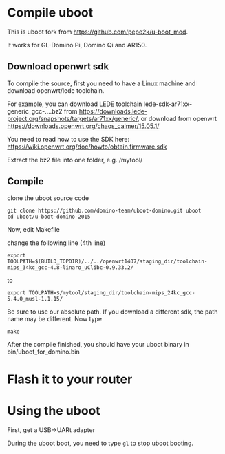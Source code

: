 # Compile uboot

This is uboot fork from https://github.com/pepe2k/u-boot_mod. 

It works for GL-Domino Pi, Domino Qi and AR150.

## Download openwrt sdk
To compile the source, first you need to have a Linux machine and download openwrt/lede toolchain.

For example, you can download LEDE toolchain lede-sdk-ar71xx-generic_gcc-....bz2 from https://downloads.lede-project.org/snapshots/targets/ar71xx/generic/, or download from openwrt https://downloads.openwrt.org/chaos_calmer/15.05.1/ 

You need to read how to use the SDK here: https://wiki.openwrt.org/doc/howto/obtain.firmware.sdk 

Extract the bz2 file into one folder, e.g. /mytool/

## Compile

clone the uboot source code

```
git clone https://github.com/domino-team/uboot-domino.git uboot
cd uboot/u-boot-domino-2015
```

Now, edit Makefile

change the following line (4th line)
```
export TOOLPATH=$(BUILD_TOPDIR)/../../openwrt1407/staging_dir/toolchain-mips_34kc_gcc-4.8-linaro_uClibc-0.9.33.2/
```
to
```
export TOOLPATH=$/mytool/staging_dir/toolchain-mips_24kc_gcc-5.4.0_musl-1.1.15/
```
Be sure to use our absolute path. If you download a different sdk, the path name may be different. Now type

```
make
```

After the compile finished, you should have your uboot binary in bin/uboot_for_domino.bin

# Flash it to your router



# Using the uboot

First, get a USB->UARt adapter

During the uboot boot, you need to type `gl` to stop uboot booting.



